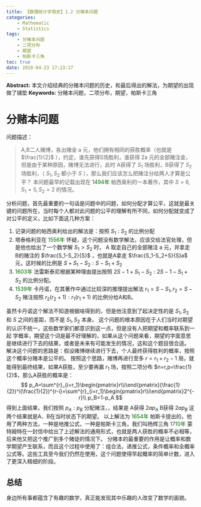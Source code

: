 ```yaml
---
title: 【数理统计学简史】1.2 分赌本问题
categories:
    - Mathematic
    - Statistics
tags:
    - 分赌本问题
    - 二项分布
    - 期望
    - 帕斯卡三角
toc: true
date: 2018-04-23 17:23:17
---
```


**Abstract:** 本文介绍经典的分赌本问题的历史，和最后得出的解法，为期望的出现做了铺垫
**Keywords:** 分赌本问题，二项分布，期望，帕斯卡三角

<!--more-->
# 分赌本问题
问题描述：
> A,B二人赌博，各出赌金 a 元，他们拥有相同的获胜概率（也就是 $\frac{1}{2}$ ），约定，谁先获得S场胜利，谁获得 2a 元的全部赌注金，但是由于某种原因，赌博无法进行，此时 A获得了 $S_1$ 场胜利，B获得了 $S_2$ 场胜利，（ $S_1,S_2$ 都小于 $S$ ），那么我们应该怎么把赌注分给两人才算是公平？
本问题最早的记载出现在 <font color="006600">1494年</font> 帕西奥利的一本著作，其中 $S=6,S_1=5,S_2=2$ 的情况。

分析问题，首先最重要的一句话是问题中的问题，如何分配才算公平，这就是最关键的问题所在，当时每个人都对此问题的公平的理解有所不同，如何分配就变成了对公平的定义，比如下面这几种方案：
1. 记录问题的帕西奥利给出的解法是：按照 $S_1:S_2$ 的比例分配
2. 塔泰格利亚在 <font color="006600">1556年</font> 怀疑，这个问题没有数学解法，应该交给法官处理，但是他也给出了一个数学解 $S_1>S_2$ 时， A 取走自己的全部赌注 a 元，并拿走 B的赌注的 $\frac{S_1-S_2}{S}$ ，也就是A拿走 $\frac{S_1-S_2+S}{S}a$ 元，这时候的比例是 $S+S_1-S_2:S-S_1+S_2$
3. <font color="006600">1603年</font> 法雷斯泰尼根据某种理由提出按照 $2S-1+S_1-S_2:2S-1-S_1+S_2$ 的比例分配。
4. <font color="006600">1539年</font> 卡丹诺，在其著作中通过比较深的推理提出解法 $r_1=S-S_1,r_2=S-S_2$ 赌注按照 $r_2(r_2+1):r_1(r_1+1)$ 的比例分给A和B。

虽然卡丹诺这个解法不知道根据啥得到的，但是他注意到了起决定性的是 $S_1,S_2$ 和 $S$ 之间的差距，而不是 $S_1,S_2$ 本身。
这个问题的根本原因在于人们当时对期望的认识不统一，这些数学家们都意识到这一点，但是没有人把期望和概率联系到一起
学概率，期望这个词是最不好理解的，如果从这个问题来看，期望的字面意思是继续进行下去的结果，或者是未来有可能发生的情况，这和这个题目很合适。
解决这个问题的思路是：假设赌博继续进行下去，个人最终获得胜利的概率，按照这个概率分赌本是公平的。
按照这个思路，赌博再进行至多 $r=r_1+r_2-1$ 局，就能得到最终结果，如果A获胜，至少要再赢 $r_1$ 场，按照二项分布 $n=r,p=\frac{1}{2}$，那么A获胜的概率是：
$$
p_A=\sum^{r}_{i=r_1}\begin{pmatrix}r\\i\end{pmatrix}(\frac{1}{2})^i(\frac{1}{2})^{r-i}=\sum^{r}_{i=r_1}\begin{pmatrix}r\\i\end{pmatrix}2^{-r}\\
p_B=1-p_A
$$
得到上面结果，我们按照 $p_A:p_B$ 分配赌注，，结果是 A获得 $2ap_A$ B获得 $2ap_B$ 这两个结果就是A、B在当时状态下的期望。
以上解法为 <font color="006600">1654年</font> 帕斯卡提出的，他用了两种方法，一种是地推公式，一种是帕斯卡三角，我们叫杨辉三角
<font color="006600">1710年</font> 蒙特姆特在一封信中给出了上述解法的通用形式，也就是两人获胜的概率不必相等，后来他又把这个推广到多个赌徒的情况下。
分赌本的最重要的作用是让概率和数学期望产生联系，而且这个过程中使用了：组合法，递推公式，条件概率和全概率公式等。这些工具至今我们仍然在使用，这个问题使得早起概率的简单计数，进入了更深入精细的阶段。
## 总结
身边所有事都蕴含了有趣的数学，真正能发现其中乐趣的人改变了数学的面貌。





